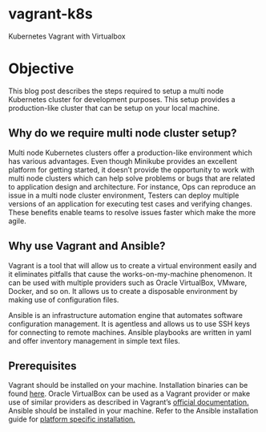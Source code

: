 # vagrant-k8s
Kubernetes Vagrant with Virtualbox

# Objective
This blog post describes the steps required to setup a multi node Kubernetes cluster for development purposes. This setup provides a production-like cluster that can be setup on your local machine.

## Why do we require multi node cluster setup?
Multi node Kubernetes clusters offer a production-like environment which has various advantages. Even though Minikube provides an excellent platform for getting started, it doesn’t provide the opportunity to work with multi node clusters which can help solve problems or bugs that are related to application design and architecture. For instance, Ops can reproduce an issue in a multi node cluster environment, Testers can deploy multiple versions of an application for executing test cases and verifying changes. These benefits enable teams to resolve issues faster which make the more agile.

## Why use Vagrant and Ansible?
Vagrant is a tool that will allow us to create a virtual environment easily and it eliminates pitfalls that cause the works-on-my-machine phenomenon. It can be used with multiple providers such as Oracle VirtualBox, VMware, Docker, and so on. It allows us to create a disposable environment by making use of configuration files.

Ansible is an infrastructure automation engine that automates software configuration management. It is agentless and allows us to use SSH keys for connecting to remote machines. Ansible playbooks are written in yaml and offer inventory management in simple text files.

## Prerequisites
Vagrant should be installed on your machine. Installation binaries can be found [here](https://www.vagrantup.com/downloads.html).
Oracle VirtualBox can be used as a Vagrant provider or make use of similar providers as described in Vagrant’s [official documentation.](https://www.vagrantup.com/docs/providers/)
Ansible should be installed in your machine. Refer to the Ansible installation guide for [platform specific installation.](https://docs.ansible.com/ansible/latest/installation_guide/intro_installation.html)